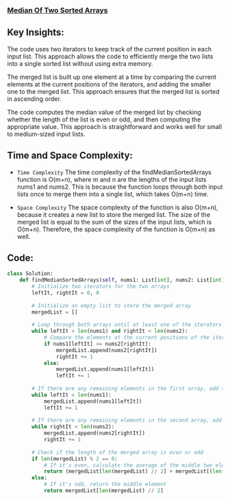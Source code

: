 ### [Median Of Two Sorted Arrays](https://leetcode.com/problems/median-of-two-sorted-arrays/description/)

## Key Insights:
The code uses two iterators to keep track of the current position in each input list. This approach allows the code to efficiently merge the two lists into a single sorted list without using extra memory.

The merged list is built up one element at a time by comparing the current elements at the current positions of the iterators, and adding the smaller one to the merged list. This approach ensures that the merged list is sorted in ascending order.

The code computes the median value of the merged list by checking whether the length of the list is even or odd, and then computing the appropriate value. This approach is straightforward and works well for small to medium-sized input lists.

## Time and Space Complexity:
* `Time Complexity`
The time complexity of the findMedianSortedArrays function is O(m+n), where m and n are the lengths of the input lists nums1 and nums2. This is because the function loops through both input lists once to merge them into a single list, which takes O(m+n) time. 

* `Space Complexity`
The space complexity of the function is also O(m+n), because it creates a new list to store the merged list. The size of the merged list is equal to the sum of the sizes of the input lists, which is O(m+n). Therefore, the space complexity of the function is O(m+n) as well.

## Code:
```python
class Solution:
    def findMedianSortedArrays(self, nums1: List[int], nums2: List[int]) -> float:
        # Initialize two iterators for the two arrays
        leftIt, rightIt = 0, 0
        
        # Initialize an empty list to store the merged array
        mergedList = []
        
        # Loop through both arrays until at least one of the iterators reaches the end of its array
        while leftIt < len(nums1) and rightIt < len(nums2):
            # Compare the elements at the current positions of the iterators and add the smaller one to the merged array
            if nums1[leftIt] >= nums2[rightIt]:
                mergedList.append(nums2[rightIt])
                rightIt += 1
            else:
                mergedList.append(nums1[leftIt])
                leftIt += 1
        
        # If there are any remaining elements in the first array, add them to the merged array
        while leftIt < len(nums1):
            mergedList.append(nums1[leftIt])
            leftIt += 1
        
        # If there are any remaining elements in the second array, add them to the merged array
        while rightIt < len(nums2):
            mergedList.append(nums2[rightIt])
            rightIt += 1
        
        # Check if the length of the merged array is even or odd
        if len(mergedList) % 2 == 0:
            # If it's even, calculate the average of the middle two elements
            return (mergedList[len(mergedList) // 2] + mergedList[(len(mergedList) // 2) - 1]) / 2 
        else:
            # If it's odd, return the middle element
            return mergedList[len(mergedList) // 2]

```
